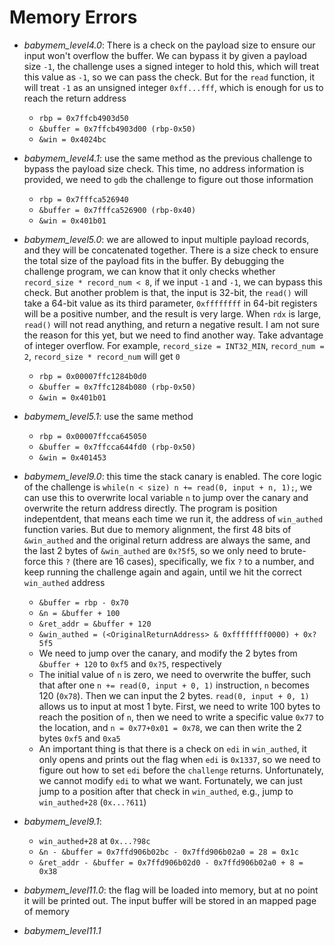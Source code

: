 # Memory Errors
- *babymem_level4.0*: There is a check on the payload size to ensure our input won't overflow the buffer. We can bypass it by given a payload size `-1`, the challenge uses a signed integer to hold this, which will treat this value as `-1`, so we can pass the check. But for the `read` function, it will treat `-1` as an unsigned integer `0xff...fff`, which is enough for us to reach the return address
    - `rbp = 0x7ffcb4903d50`
    - `&buffer = 0x7ffcb4903d00 (rbp-0x50)`
    - `&win = 0x4024bc`
- *babymem_level4.1*: use the same method as the previous challenge to bypass the payload size check. This time, no address information is provided, we need to `gdb` the challenge to figure out those information
    - `rbp = 0x7fffca526940`
    - `&buffer = 0x7fffca526900 (rbp-0x40)`
    - `&win = 0x401b01`
- *babymem_level5.0*: we are allowed to input multiple payload records, and they will be concatenated together. There is a size check to ensure the total size of the payload fits in the buffer. By debugging the challenge program, we can know that it only checks whether `record_size * record_num < 8`, if we input `-1` and `-1`, we can bypass this check. But another problem is that, the input is 32-bit, the `read()` will take a 64-bit value as its third parameter, `0xffffffff` in 64-bit registers will be a positive number, and the result is very large. When `rdx` is large, `read()` will not read anything, and return a negative result. I am not sure the reason for this yet, but we need to find another way. Take advantage of integer overflow. For example, `record_size = INT32_MIN`, `record_num = 2`, `record_size * record_num` will get `0`
    - `rbp = 0x00007ffc1284b0d0`
    - `&buffer = 0x7ffc1284b080 (rbp-0x50)`
    - `&win = 0x401b01`   
- *babymem_level5.1*: use the same method
    - `rbp = 0x00007ffcca645050`
    - `&buffer = 0x7ffcca644fd0 (rbp-0x50)`
    - `&win = 0x401453`

- *babymem_level9.0*: this time the stack canary is enabled. The core logic of the challenge is `while(n < size) n += read(0, input + n, 1);`, we can use this to overwrite local variable `n` to jump over the canary and overwrite the return address directly. The program is position indepentdent, that means each time we run it, the address of `win_authed` function varies. But due to memory alignment, the first 48 bits of `&win_authed` and the original return address are always the same, and the last 2 bytes of `&win_authed` are `0x?5f5`, so we only need to brute-force this `?` (there are 16 cases), specifically, we fix `?` to a number, and keep running the challenge again and again, until we hit the correct `win_authed` address
    - `&buffer = rbp - 0x70`
    - `&n = &buffer + 100`
    - `&ret_addr = &buffer + 120`
    - `&win_authed = (<OriginalReturnAddress> & 0xffffffff0000) + 0x?5f5`
    - We need to jump over the canary, and modify the 2 bytes from `&buffer + 120` to `0xf5` and `0x?5`, respectively
    - The initial value of `n` is zero, we need to overwrite the buffer, such that after one `n += read(0, input + 0, 1)` instruction, `n` becomes 120 (`0x78`). Then we can input the 2 bytes. `read(0, input + 0, 1)` allows us to input at most 1 byte. First, we need to write 100 bytes to reach the position of `n`, then we need to write a specific value `0x77` to the location, and `n = 0x77+0x01 = 0x78`, we can then write the 2 bytes `0xf5` and `0xa5`
    - An important thing is that there is a check on `edi` in `win_authed`, it only opens and prints out the flag when `edi` is `0x1337`, so we need to figure out how to set `edi` before the `challenge` returns. Unfortunately, we cannot modify `edi` to what we want. Fortunately, we can just jump to a position after that check in `win_authed`, e.g., jump to `win_authed+28` (`0x...?611`)
- *babymem_level9.1*: 
    - `win_authed+28` at `0x...?98c`
    - `&n - &buffer = 0x7ffd906b02bc - 0x7ffd906b02a0 = 28 = 0x1c`
    - `&ret_addr - &buffer = 0x7ffd906b02d0 - 0x7ffd906b02a0 + 8 = 0x38`
- *babymem_level11.0*: the flag will be loaded into memory, but at no point it will be printed out. The input buffer will be stored in an mapped page of memory
- *babymem_level11.1*